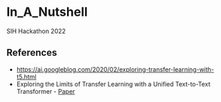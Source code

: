 # In_A_Nutshell
SIH Hackathon 2022

## References
* https://ai.googleblog.com/2020/02/exploring-transfer-learning-with-t5.html
* Exploring the Limits of Transfer Learning with a Unified Text-to-Text Transformer - [Paper](https://arxiv.org/abs/1910.10683) 